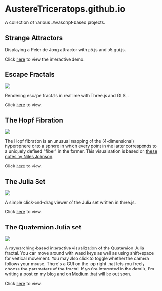 # AustereTriceratops.github.io

A collection of various Javascript-based projects. 

## Strange Attractors

Displaying a Peter de Jong attractor with p5.js and p5.gui.js.

Click [here](https://austeretriceratops.github.io/StrangeAttractor/) to view the interactive demo. 

## Escape Fractals

![](/EscapeFractal/Fractal.png)

Rendering escape fractals in realtime with Three.js and GLSL. 

Click [here](https://austeretriceratops.github.io/EscapeFractal/) to view.

## The Hopf Fibration

![](https://i.imgur.com/YIqx3yp.png)

The Hopf fibration is an unusual mapping of the (4-dimensional) hypersphere onto a sphere in which every point in the latter corresponds to a uniquely defined "fiber" in the former. This visualisation is based on [these notes by Niles Johnson](https://nilesjohnson.net/hopf-articles/Lyons_Elem-intro-Hopf-fibration.pdf).

Click [here](https://austeretriceratops.github.io/Hopf/) to view.


## The Julia Set

![](https://i.imgur.com/LEmNqGT.jpg?1)

A simple click-and-drag viewer of the Julia set written in three.js.

Click [here](https://austeretriceratops.github.io/Julia/) to view.


## The Quaternion Julia set

![](https://i.imgur.com/xjtWLqo.png)

A raymarching-based interactive visualization of the Quaternion Julia fractal. You can move around with wasd keys as well as using shift+space for vertical movement. You may also click to toggle whether the camera follows your mouse. There's a GUI on the top right that lets you freely choose the parameters of the fractal. If you're interested in the details, I'm writing a post on my [blog](https://austeretriceratops.wordpress.com/) and on [Medium](https://medium.com/@SereneBiologist) that will be out soon.

Click [here](https://austeretriceratops.github.io/QuaternionJulia/) to view.